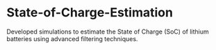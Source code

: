 # State-of-Charge-Estimation
Developed simulations to estimate the State of Charge (SoC) of lithium batteries using advanced filtering techniques.
